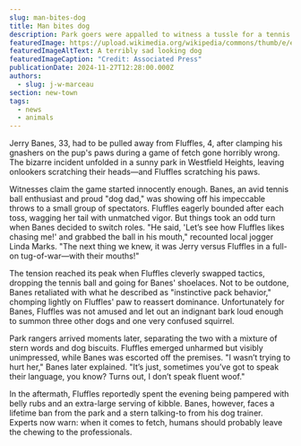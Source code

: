 ```yaml
---
slug: man-bites-dog
title: Man bites dog
description: Park goers were appalled to witness a tussle for a tennis ball go south
featuredImage: https://upload.wikimedia.org/wikipedia/commons/thumb/e/e6/Sad_eyes%5E_Explore_March_18%2C_2023_-_Flickr_-_Dog_Light_Photography.jpg/1024px-Sad_eyes%5E_Explore_March_18%2C_2023_-_Flickr_-_Dog_Light_Photography.jpg
featuredImageAltText: A terribly sad looking dog
featuredImageCaption: "Credit: Associated Press"
publicationDate: 2024-11-27T12:28:00.000Z
authors:
  - slug: j-w-marceau
section: new-town
tags:
  - news
  - animals
---
```


Jerry Banes, 33, had to be pulled away from Fluffles, 4, after clamping his gnashers on the pup's paws during a game of fetch gone horribly wrong. The bizarre incident unfolded in a sunny park in Westfield Heights, leaving onlookers scratching their heads—and Fluffles scratching his paws.

Witnesses claim the game started innocently enough. Banes, an avid tennis ball enthusiast and proud "dog dad," was showing off his impeccable throws to a small group of spectators. Fluffles eagerly bounded after each toss, wagging her tail with unmatched vigor. But things took an odd turn when Banes decided to switch roles. "He said, 'Let’s see how Fluffles likes chasing me!' and grabbed the ball in his mouth," recounted local jogger Linda Marks. "The next thing we knew, it was Jerry versus Fluffles in a full-on tug-of-war—with their mouths!"

The tension reached its peak when Fluffles cleverly swapped tactics, dropping the tennis ball and going for Banes' shoelaces. Not to be outdone, Banes retaliated with what he described as "instinctive pack behavior," chomping lightly on Fluffles' paw to reassert dominance. Unfortunately for Banes, Fluffles was not amused and let out an indignant bark loud enough to summon three other dogs and one very confused squirrel.

Park rangers arrived moments later, separating the two with a mixture of stern words and dog biscuits. Fluffles emerged unharmed but visibly unimpressed, while Banes was escorted off the premises. "I wasn’t trying to hurt her," Banes later explained. "It’s just, sometimes you’ve got to speak their language, you know? Turns out, I don’t speak fluent woof."

In the aftermath, Fluffles reportedly spent the evening being pampered with belly rubs and an extra-large serving of kibble. Banes, however, faces a lifetime ban from the park and a stern talking-to from his dog trainer. Experts now warn: when it comes to fetch, humans should probably leave the chewing to the professionals.
